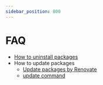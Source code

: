 ```yaml
---
sidebar_position: 800
---
```


# FAQ

- [How to uninstall packages](/docs/guides/uninstall-packages)
- How to update packages
  - [Update packages by Renovate](/docs/guides/renovate)
  - [update command](/docs/guides/update-command)
